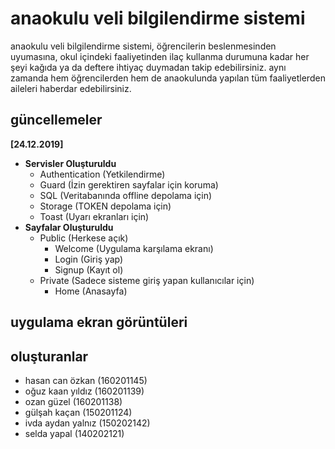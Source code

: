 # anaokulu veli bilgilendirme sistemi
anaokulu veli bilgilendirme sistemi, öğrencilerin beslenmesinden uyumasına, okul içindeki faaliyetinden ilaç kullanma durumuna kadar her şeyi kağıda ya da deftere ihtiyaç duymadan takip edebilirsiniz. aynı zamanda hem öğrencilerden hem de anaokulunda yapılan tüm faaliyetlerden aileleri haberdar edebilirsiniz.

## güncellemeler
**[24.12.2019]**
- **Servisler Oluşturuldu**
    - Authentication (Yetkilendirme)
    - Guard (İzin gerektiren sayfalar için koruma)
    - SQL (Veritabanında offline depolama için)
    - Storage (TOKEN depolama için)
    - Toast (Uyarı ekranları için)
- **Sayfalar Oluşturuldu**
    - Public (Herkese açık)
        - Welcome (Uygulama karşılama ekranı)
        - Login (Giriş yap)
        - Signup (Kayıt ol)
    - Private (Sadece sisteme giriş yapan kullanıcılar için)
        - Home (Anasayfa)

## uygulama ekran görüntüleri

## oluşturanlar
- hasan can özkan (160201145)
- oğuz kaan yıldız (160201139)
- ozan güzel (160201138)
- gülşah kaçan (150201124)
- ivda aydan yalnız (150202142)
- selda yapal (140202121)

